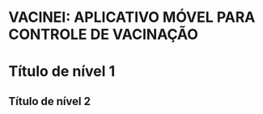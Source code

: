 # VACINEI: APLICATIVO MÓVEL PARA CONTROLE DE VACINAÇÃO
Título de nível 1
==================
  
Título de nível 2
------------------
